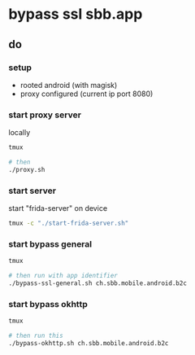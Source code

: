 # bypass ssl sbb.app

## do

### setup

* rooted android (with magisk)
* proxy configured (current ip port 8080)

### start proxy server

locally

```bash
tmux

# then
./proxy.sh
```

### start server

start "frida-server" on device

```bash
tmux -c "./start-frida-server.sh"
```

### start bypass general

```bash
tmux

# then run with app identifier
./bypass-ssl-general.sh ch.sbb.mobile.android.b2c
```

### start bypass okhttp

```bash
tmux

# then run this
./bypass-okhttp.sh ch.sbb.mobile.android.b2c
```
